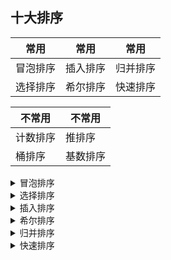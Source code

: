 ## 十大排序

|常用|常用|常用
|----|---|---
|冒泡排序|插入排序|归并排序
|选择排序|希尔排序|快速排序

|不常用|不常用
|------|------
|计数排序|推排序
|桶排序|基数排序

<details><summary>冒泡排序</summary>
<h5>gif图演示</h5>
<img src="https://pic3.zhimg.com/v2-b7d216a5b292cf3a5412bbc7fbb56a9e_b.webp"/>
  
  <p>代码实现</p>
  <a href=#>C++</a>|
  <a href=#>C</a>|
  <a href=#>Java</a>|
  <a href=#>C#</a>|
  <a href=#>VB</a>|
  <a href="https://github.com/3114aaa/math/blob/main/code/python/%E5%86%92%E6%B3%A1%E6%8E%92%E5%BA%8F.py">Python</a>
</details>
<details><summary>选择排序</summary>
<h5>gif图演示</h5>
<img src="https://pic1.zhimg.com/v2-44be35da53ae9ee564ce444542a43d10_b.webp"/>
  
  <p>代码实现</p>
  <a href=#>C++</a>|
  <a href=#>C</a>|
  <a href=#>Java</a>|
  <a href=#>C#</a>|
  <a href=#>VB</a>|
  <a href="https://github.com/3114aaa/math/blob/main/code/python/%E9%80%89%E6%8B%A9%E6%8E%92%E5%BA%8F.py">Python</a>
</details>
<details><summary>插入排序</summary>
<h5>gif图演示</h5>
<img src="https://pic1.zhimg.com/v2-be81c151f38d8923fe1ede31ac530ac4_b.webp"/>
  
  <p>代码实现</p>
  <a href=#>C++</a>|
  <a href=#>C</a>|
  <a href=#>Java</a>|
  <a href=#>C#</a>|
  <a href=#>VB</a>|
  <a href=#>Python</a>
</details>
<details><summary>希尔排序</summary>
  <p>代码实现</p>
  <a href=#>C++</a>|
  <a href=#>C</a>|
  <a href=#>Java</a>|
  <a href=#>C#</a>|
  <a href=#>VB</a>|
  <a href=#>Python</a>
</details>
<details><summary>归并排序</summary>
<h5>gif图演示</h5>
<img src="https://pic3.zhimg.com/v2-9541d116b9ad191437cb0f9acce7baf6_b.webp"/>
  
  <p>代码实现</p>
  <a href=#>C++</a>|
  <a href=#>C</a>|
  <a href=#>Java</a>|
  <a href=#>C#</a>|
  <a href=#>VB</a>|
  <a href=#>Python</a>
</details>
<details><summary>快速排序</summary>
<h5>gif图演示</h5>
<img src="https://pic3.zhimg.com/v2-71c0f1c0ceb0e053c423426e7f343602_b.webp"/>
  
  <p>代码实现</p>
  <a href=#>C++</a>|
  <a href=#>C</a>|
  <a href=#>Java</a>|
  <a href=#>C#</a>|
  <a href=#>VB</a>|
  <a href=#>Python</a>
</details>
